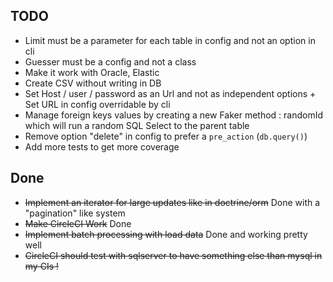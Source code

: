 ## TODO
* Limit must be a parameter for each table in config and not an option in cli
* Guesser must be a config and not a class
* Make it work with Oracle, Elastic
* Create CSV without writing in DB
* Set Host / user / password as an Url and not as independent options + Set URL in config overridable by cli
* Manage foreign keys values by creating a new Faker method : randomId which will run a random SQL Select to the parent table
* Remove option "delete" in config to prefer a `pre_action` (`db.query()`)
* Add more tests to get more coverage


## Done
* ~~Implement an iterator for large updates like in doctrine/orm~~ Done with a "pagination" like system
* ~~Make CircleCI Work~~ Done
* ~~Implement batch processing with load data~~ Done and working pretty well
* ~~CircleCI should test with sqlserver to have something else than mysql in my CIs !~~
